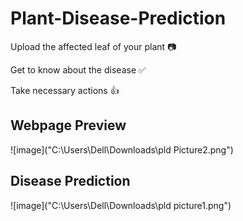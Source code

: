 # Plant-Disease-Prediction

Upload the affected leaf of your plant 📷

Get to know about the disease ✅

Take necessary actions 👍

## Webpage Preview

![image]("C:\Users\Dell\Downloads\pld Picture2.png")

## Disease Prediction

![image]("C:\Users\Dell\Downloads\pld picture1.png")
